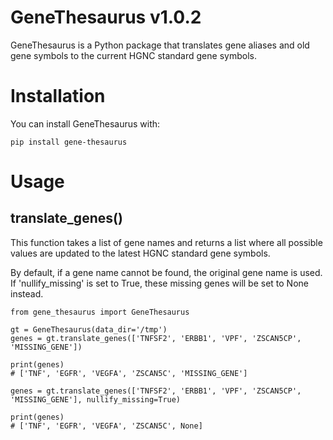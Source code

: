 # GeneThesaurus v1.0.2

GeneThesaurus is a Python package that translates gene aliases and old gene symbols to the current HGNC standard gene symbols. 

# Installation

You can install GeneThesaurus with:
```
pip install gene-thesaurus
```

# Usage

## translate_genes()

This function takes a list of gene names and returns a list where all possible values are updated to the latest HGNC standard gene symbols.

By default, if a gene name cannot be found, the original gene name is used. If 'nullify_missing' is set to True, these missing genes will be set to None instead.

```
from gene_thesaurus import GeneThesaurus

gt = GeneThesaurus(data_dir='/tmp')
genes = gt.translate_genes(['TNFSF2', 'ERBB1', 'VPF', 'ZSCAN5CP', 'MISSING_GENE'])

print(genes)
# ['TNF', 'EGFR', 'VEGFA', 'ZSCAN5C', 'MISSING_GENE']

genes = gt.translate_genes(['TNFSF2', 'ERBB1', 'VPF', 'ZSCAN5CP', 'MISSING_GENE'], nullify_missing=True)

print(genes)
# ['TNF', 'EGFR', 'VEGFA', 'ZSCAN5C', None]
```

